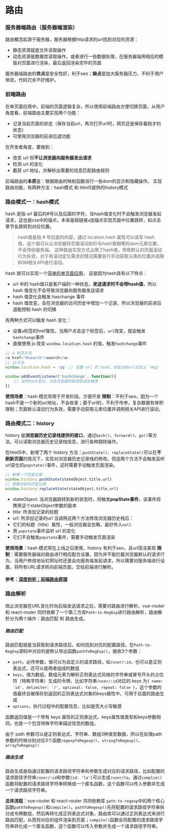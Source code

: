 # 路由
### 服务器端路由（服务器端渲染）
路由概念起源于服务器，服务器根据http请求的url找到对应的资源：
- 静态资源就是文件读取操作
- 动态资源是数据库读取操作，或者进行一些数据处理，在服务器端用相应的模版对页面进行渲染，最后返回渲染完毕的页面

服务器端路由的**优点**是安全性好，利于seo；**缺点**是加大服务器压力，不利于用户体验，代码冗余不好维护。
### 前端路由
在单页面应用中，前端的页面逻辑复杂，所以使用前端路由方便切换页面，从用户角度看，前端路由主要实现两个功能：
- 记录当前页面的状态（保存当前url，再次打开url时，网页还是保存着刚才的状态）
- 可使用浏览器的前进后退功能

在开发者角度，要做到：
- 改变 url 但**不让浏览器向服务器发出请求**
- 检测 url 的变化
- 截获 url 地址，并解析出需要的信息匹配路由规则

前端路由的**本质**是：根据路由的映射函数进行一些dom的显示和隐藏操作。
实现路由功能，有两种方法：hash模式 和 html5提供的history模式

### 路由模式一：hash模式
hash 是指 url 最后的#号以及后面的字符，当hash值变化时不会触发浏览器发起请求，这也是css中的锚点，本来是超链接`a`加锚点实现页面中位置跳转，如点击章节名跳转到对应位置。

> hash值是指 # 号后面的内容，通过 location.hash 属性可以读写 hash 值，这个值可以让浏览器将页面滚动到ID与hash值相等的dom元素位置，不会传给服务端。
> 这种路由实现方式占用了hash值，导致默认的页面滚动行为失效，对于有滚动定位需求的情况需要自行手动获取元素的位置并调用BOM相关API进行滚动。

hash 就可以实现一个[简单的单页面应用](https://github.com/Naturalvolume/IFE-2016Spring/blob/master/SPA.html)， 这是因为hash具有以下特点：
- url 中的 hash值只是客户端的一种状态，**发送请求时不会带hash值**，所以hash 值变化不会导致浏览器向服务器发送请求
- hash 值变化会触发 haschange 事件
- hash 值改变，会在浏览器的访问历史中增加一个记录，所以浏览器的前进后退能控制 hash 的切换

有两种方式可以触发 hash 变化：
- 设置`a`标签的href属性，当用户点击这个标签后，`url`改变，就会触发`hashchange`事件
- 直接使用 js 改变 `window.location.hash` 的值，触发`hashchange`事件

```javascript
// a 标签方法
<a href="#search">search</a>
// js方法
window.location.hash = 'qq' // 设置 url 的 hash，会在当前url后加上 '#qq'
 
window.addEventListener('hashchange', function(){ 
    // 监听hash变化，点击浏览器的前进后退会触发
})
```
**使用场景**：hash 模式常用于开发阶段，方便开发
**限制**：不利于seo，因为一个hash不是一个新的url地址，不会收录；基于url的，不利于传参，复杂数据有体积限制；页面默认滚动行为失效，需要手动获取元素位置并调用相关API进行滚动。

### 路由模式二：history
history 是**浏览器历史记录栈提供的接口**，通过`back()`、`forward()`、`go()`等方法，可以读取浏览器历史记录栈信息，进行各种跳转操作。

在html5中，新增了两个 history 方法：`pushState()`、`replaceState()`可以在**不刷新页面**的情况下，实现对浏览器历史记录栈的修改。但这两个方法不会触发监听url变化的`popstate()`事件，这时需要手动触发页面渲染。


```javascript
// 新增一个历史记录
window.history.pushState(stateObject,title,url)
// 替换当前的历史记录
window.history.replaceState(stateObject,title,url)
```

- stateObject: 当浏览器跳转到新的状态时，将触发**popState事件**，该事件将携带这个stateObject参数的副本
- title: 所添加记录的标题
- url: 所添加记录的url
当调用这两个方法修改浏览器历史栈后：
- 它们的标题（title）属性，一般浏览器会忽略，最好传入`null`
- 用 `popstate`事件监听 url 的变化
- 它们不会触发`popstate`事件，需要手动触发页面渲染

**使用场景**：hash 模式常在上线之后使用，history 有利于seo，且url简洁美观
**限制**：需要服务器端对路由进行相应配合设置，因为并不能拦截浏览器默认的请求行为，当用户修改地址栏网址时还是会向服务端发起请求，所以需要对服务端进行设置，将所有URL请求转向前端页面，交给前端进行解析。


#### 参考：[深度剖析：前端路由原理](https://juejin.im/post/5d469f1e5188254e1c49ae78#heading-11)


### 路由解析
阻止浏览器在URL变化时向后端发送请求之后，需要对路由进行解析。vue-router 和 react-router 同时依赖了一个第三方库`Path-to-RegExp`进行路由解析，路由解析分为两个操作：路由匹配 和 路由生成。

##### 路由匹配
路由匹配就是当获取到请求路径后，如何找到对应的配置路径。在`Path-to-RegExp`源码中对应的是默认导出函数`pathToRegExp()`，接收3个参数：
- `path`，必传参数，值可以为自定义的请求路径，如`/user/:id`，也可以是正则表达式，还可以是两者组成的数组
- `keys`，值为数组，数组元素为解析正则表达式风格的字符串或冒号开头的占位符（特殊字符串）生成的令牌，比如字符串`/user/:id`对应的 keys 为`{ name: 'id', delimiter: '/', optional: false, repeat: false }`，这个参数的值最终会被保存到返回的正则表达式对象的keys属性中，可用于后面的路由生成
- `options`，执行过程中的配置信息，比如是否大小写敏感

函数返回值是一个带有 keys 属性的正则表达式，keys属性值类型和keys参数相同，也是一个包含特殊字符串描述信息的数组。

由于 path 参数可以是正则表达式、字符串、数组3种类型数据，所以在处理path参数的时候分别对应3个函数`regexpToRegexp()`、`stringToRegexp()`、`arrayToRegexp()`

##### 路由生成
路由生成是指通过配置的请求路径字符串和参数生成对应的请求路径，比如配置的请求路径字符串`/user/:id`和参数`{id: 'la'}`可以生成`/user/la`，通过`complie()`函数将配置的请求路径字符串转换成一个匿名函数，这个函数可以传入参数并生成一个请求路径字符串。


**总体流程**：vue-router 和 react-router 共同依赖库 `path-to-regexp`中的两个核心函数`pathToRegexp()`和`compile()`。`pathToRegexp()`先将配置的请求路径字符串拆分成令牌数组，然后再转化成正则表达式对象，路由库可以通过正则表达式来进行路由匹配，从而将对应的组件渲染到页面；`compile()`函数会将配置的请求路径字符串转化成一个匿名函数，这个函数可以传入参数并生成一个请求路径字符串。